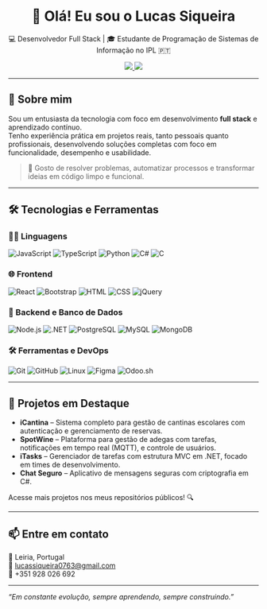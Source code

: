 <h1 align="center">👋 Olá! Eu sou o Lucas Siqueira</h1>

<p align="center">
  💻 Desenvolvedor Full Stack | 🎓 Estudante de Programação de Sistemas de Informação no IPL 🇵🇹
</p>

<p align="center">
  <a href="https://www.linkedin.com/in/lucassiqueiraa/" target="_blank">
    <img src="https://img.shields.io/badge/-LinkedIn-0A66C2?style=flat&logo=linkedin&logoColor=white"/>
  </a>
  <a href="https://github.com/lucassiqueiraa" target="_blank">
    <img src="https://img.shields.io/badge/-GitHub-181717?style=flat&logo=github&logoColor=white"/>
  </a>
</p>

---

## 🚀 Sobre mim

Sou um entusiasta da tecnologia com foco em desenvolvimento **full stack** e aprendizado contínuo.  
Tenho experiência prática em projetos reais, tanto pessoais quanto profissionais, desenvolvendo soluções completas com foco em funcionalidade, desempenho e usabilidade.

> 🔎 Gosto de resolver problemas, automatizar processos e transformar ideias em código limpo e funcional.

---

## 🛠️ Tecnologias e Ferramentas

### 👨‍💻 Linguagens
![JavaScript](https://img.shields.io/badge/-JavaScript-F7DF1E?style=flat&logo=javascript&logoColor=black)
![TypeScript](https://img.shields.io/badge/-TypeScript-3178C6?style=flat&logo=typescript&logoColor=white)
![Python](https://img.shields.io/badge/-Python-3776AB?style=flat&logo=python&logoColor=white)
![C#](https://img.shields.io/badge/-C%23-239120?style=flat&logo=c-sharp&logoColor=white)
![C](https://img.shields.io/badge/-C-00599C?style=flat&logo=c&logoColor=white)

### 🌐 Frontend
![React](https://img.shields.io/badge/-React-61DAFB?style=flat&logo=react&logoColor=black)
![Bootstrap](https://img.shields.io/badge/-Bootstrap-7952B3?style=flat&logo=bootstrap&logoColor=white)
![HTML](https://img.shields.io/badge/-HTML5-E34F26?style=flat&logo=html5&logoColor=white)
![CSS](https://img.shields.io/badge/-CSS3-1572B6?style=flat&logo=css3&logoColor=white)
![jQuery](https://img.shields.io/badge/-jQuery-0769AD?style=flat&logo=jquery&logoColor=white)

### 🧠 Backend e Banco de Dados
![Node.js](https://img.shields.io/badge/-Node.js-339933?style=flat&logo=node.js&logoColor=white)
![.NET](https://img.shields.io/badge/-.NET-512BD4?style=flat&logo=dotnet&logoColor=white)
![PostgreSQL](https://img.shields.io/badge/-PostgreSQL-336791?style=flat&logo=postgresql&logoColor=white)
![MySQL](https://img.shields.io/badge/-MySQL-4479A1?style=flat&logo=mysql&logoColor=white)
![MongoDB](https://img.shields.io/badge/-MongoDB-47A248?style=flat&logo=mongodb&logoColor=white)

### 🛠️ Ferramentas e DevOps
![Git](https://img.shields.io/badge/-Git-F05032?style=flat&logo=git&logoColor=white)
![GitHub](https://img.shields.io/badge/-GitHub-181717?style=flat&logo=github&logoColor=white)
![Linux](https://img.shields.io/badge/-Linux-FCC624?style=flat&logo=linux&logoColor=black)
![Figma](https://img.shields.io/badge/-Figma-F24E1E?style=flat&logo=figma&logoColor=white)
![Odoo.sh](https://img.shields.io/badge/-Odoo.sh-772953?style=flat&logo=odoo&logoColor=white)

---

## 📂 Projetos em Destaque

- **iCantina** – Sistema completo para gestão de cantinas escolares com autenticação e gerenciamento de reservas.
- **SpotWine** – Plataforma para gestão de adegas com tarefas, notificações em tempo real (MQTT), e controle de usuários.
- **iTasks** – Gerenciador de tarefas com estrutura MVC em .NET, focado em times de desenvolvimento.
- **Chat Seguro** – Aplicativo de mensagens seguras com criptografia em C#.

Acesse mais projetos nos meus repositórios públicos! 🔍

---

## 📫 Entre em contato

📍 Leiria, Portugal  
📧 lucassiqueira0763@gmail.com  
📱 +351 928 026 692

---

_“Em constante evolução, sempre aprendendo, sempre construindo.”_

